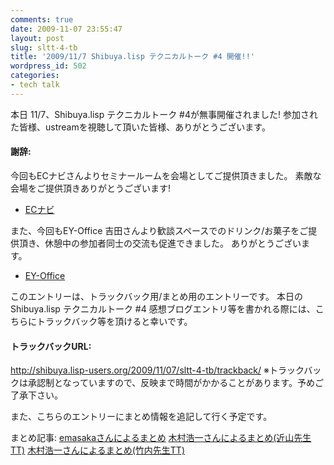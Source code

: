 ```yaml
---
comments: true
date: 2009-11-07 23:55:47
layout: post
slug: sltt-4-tb
title: '2009/11/7 Shibuya.lisp テクニカルトーク #4 開催!!'
wordpress_id: 502
categories:
- tech talk
---
```


本日 11/7、Shibuya.lisp テクニカルトーク #4が無事開催されました!
参加された皆様、ustreamを視聴して頂いた皆様、ありがとうございます。


#### 謝辞:


今回もECナビさんよりセミナールームを会場としてご提供頂きました。
素敵な会場をご提供頂きありがとうございます!
- [ECナビ](http://ecnavi.co.jp/)

また、今回もEY-Office 吉田さんより歓談スペースでのドリンク/お菓子をご提供頂き、休憩中の参加者同士の交流も促進できました。
ありがとうございます。
- [EY-Office](http://www.ey-office.com/)

このエントリーは、トラックバック用/まとめ用のエントリーです。
本日のShibuya.lisp テクニカルトーク #4 感想ブログエントリ等を書かれる際には、こちらにトラックバック等を頂けると幸いです。


#### トラックバックURL:


http://shibuya.lisp-users.org/2009/11/07/sltt-4-tb/trackback/
※トラックバックは承認制となっていますので、反映まで時間がかかることがあります。予めご了承下さい。

また、こちらのエントリーにまとめ情報を追記して行く予定です。

まとめ記事:
[emasakaさんによるまとめ](http://emasaka.blog65.fc2.com/blog-entry-678.html)
[木村浩一さんによるまとめ(近山先生TT)](http://www.kt.rim.or.jp/~kbk/zakkicho/09/zakkicho0911a.html#D20091108-3)
[木村浩一さんによるまとめ(竹内先生TT)](http://www.kt.rim.or.jp/%7ekbk/zakkicho/09/zakkicho0911a.html#D20091107-2)
